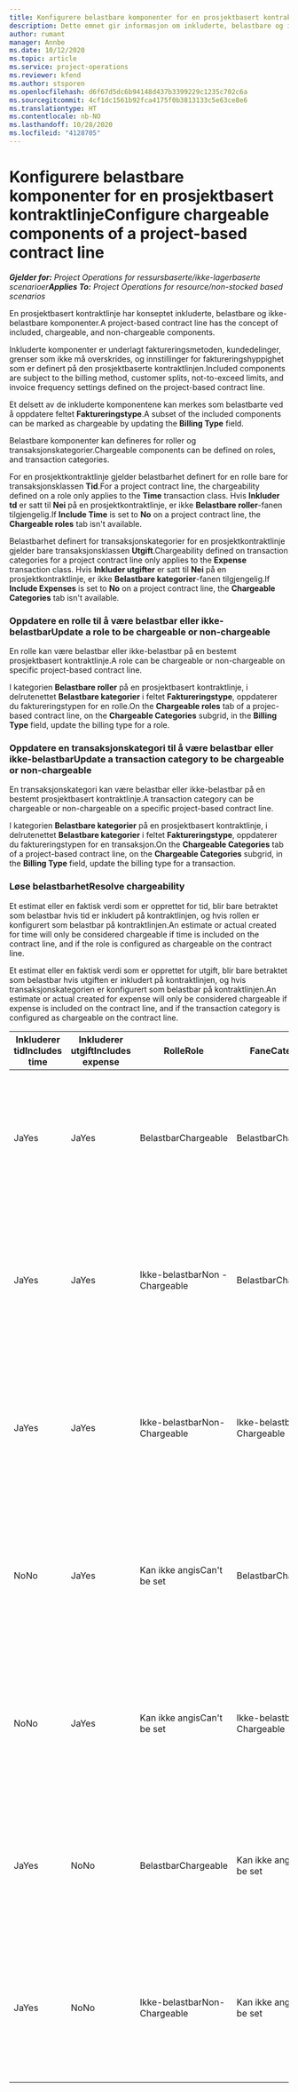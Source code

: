 ```yaml
---
title: Konfigurere belastbare komponenter for en prosjektbasert kontraktlinje
description: Dette emnet gir informasjon om inkluderte, belastbare og ikke-belastbare komponenter på kontraktlinjer.
author: rumant
manager: Annbe
ms.date: 10/12/2020
ms.topic: article
ms.service: project-operations
ms.reviewer: kfend
ms.author: stsporen
ms.openlocfilehash: d6f67d5dc6b94148d437b3399229c1235c702c6a
ms.sourcegitcommit: 4cf1dc1561b92fca4175f0b3813133c5e63ce8e6
ms.translationtype: HT
ms.contentlocale: nb-NO
ms.lasthandoff: 10/28/2020
ms.locfileid: "4128705"
---
```

# <a name="configure-chargeable-components-of-a-project-based-contract-line"></a><span data-ttu-id="97c67-103">Konfigurere belastbare komponenter for en prosjektbasert kontraktlinje</span><span class="sxs-lookup"><span data-stu-id="97c67-103">Configure chargeable components of a project-based contract line</span></span>

<span data-ttu-id="97c67-104">_**Gjelder for:** Project Operations for ressursbaserte/ikke-lagerbaserte scenarioer_</span><span class="sxs-lookup"><span data-stu-id="97c67-104">_**Applies To:** Project Operations for resource/non-stocked based scenarios_</span></span>

<span data-ttu-id="97c67-105">En prosjektbasert kontraktlinje har konseptet inkluderte, belastbare og ikke-belastbare komponenter.</span><span class="sxs-lookup"><span data-stu-id="97c67-105">A project-based contract line has the concept of included, chargeable, and non-chargeable components.</span></span>

<span data-ttu-id="97c67-106">Inkluderte komponenter er underlagt faktureringsmetoden, kundedelinger, grenser som ikke må overskrides, og innstillinger for faktureringshyppighet som er definert på den prosjektbaserte kontraktlinjen.</span><span class="sxs-lookup"><span data-stu-id="97c67-106">Included components are subject to the billing method, customer splits, not-to-exceed limits, and invoice frequency settings defined on the project-based contract line.</span></span>

<span data-ttu-id="97c67-107">Et delsett av de inkluderte komponentene kan merkes som belastbarte ved å oppdatere feltet **Faktureringstype**.</span><span class="sxs-lookup"><span data-stu-id="97c67-107">A subset of the included components can be marked as chargeable by updating the **Billing Type** field.</span></span>

<span data-ttu-id="97c67-108">Belastbare komponenter kan defineres for roller og transaksjonskategorier.</span><span class="sxs-lookup"><span data-stu-id="97c67-108">Chargeable components can be defined on roles, and transaction categories.</span></span>

<span data-ttu-id="97c67-109">For en prosjektkontraktlinje gjelder belastbarhet definert for en rolle bare for transaksjonsklassen **Tid**.</span><span class="sxs-lookup"><span data-stu-id="97c67-109">For a project contract line, the chargeability defined on a role only applies to the **Time** transaction class.</span></span> <span data-ttu-id="97c67-110">Hvis **Inkluder td** er satt til **Nei** på en prosjektkontraktlinje, er ikke **Belastbare roller**-fanen tilgjengelig.</span><span class="sxs-lookup"><span data-stu-id="97c67-110">If **Include Time** is set to **No** on a project contract line, the **Chargeable roles** tab isn't available.</span></span>

<span data-ttu-id="97c67-111">Belastbarhet definert for transaksjonskategorier for en prosjektkontraktlinje gjelder bare transaksjonsklassen **Utgift**.</span><span class="sxs-lookup"><span data-stu-id="97c67-111">Chargeability defined on transaction categories for a project contract line only applies to the **Expense** transaction class.</span></span> <span data-ttu-id="97c67-112">Hvis **Inkluder utgifter** er satt til **Nei** på en prosjektkontraktlinje, er ikke **Belastbare kategorier**-fanen tilgjengelig.</span><span class="sxs-lookup"><span data-stu-id="97c67-112">If **Include Expenses** is set to **No** on a project contract line, the **Chargeable Categories** tab isn't available.</span></span>

### <a name="update-a-role-to-be-chargeable-or-non-chargeable"></a><span data-ttu-id="97c67-113">Oppdatere en rolle til å være belastbar eller ikke-belastbar</span><span class="sxs-lookup"><span data-stu-id="97c67-113">Update a role to be chargeable or non-chargeable</span></span>

<span data-ttu-id="97c67-114">En rolle kan være belastbar eller ikke-belastbar på en bestemt prosjektbasert kontraktlinje.</span><span class="sxs-lookup"><span data-stu-id="97c67-114">A role can be chargeable or non-chargeable on specific project-based contract line.</span></span>

<span data-ttu-id="97c67-115">I kategorien **Belastbare roller** på en prosjektbasert kontraktlinje, i delrutenettet **Belastbare kategorier** i feltet **Faktureringstype**, oppdaterer du faktureringstypen for en rolle.</span><span class="sxs-lookup"><span data-stu-id="97c67-115">On the **Chargeable roles** tab of a projec-based contract line, on the **Chargeable Categories** subgrid, in the **Billing Type** field, update the billing type for a role.</span></span>

### <a name="update-a-transaction-category-to-be-chargeable-or-non-chargeable"></a><span data-ttu-id="97c67-116">Oppdatere en transaksjonskategori til å være belastbar eller ikke-belastbar</span><span class="sxs-lookup"><span data-stu-id="97c67-116">Update a transaction category to be chargeable or non-chargeable</span></span>

<span data-ttu-id="97c67-117">En transaksjonskategori kan være belastbar eller ikke-belastbar på en bestemt prosjektbasert kontraktlinje.</span><span class="sxs-lookup"><span data-stu-id="97c67-117">A transaction category can be chargeable or non-chargeable on a specific project-based contract line.</span></span>

<span data-ttu-id="97c67-118">I kategorien **Belastbare kategorier** på en prosjektbasert kontraktlinje, i delrutenettet **Belastbare kategorier** i feltet **Faktureringstype**, oppdaterer du faktureringstypen for en transaksjon.</span><span class="sxs-lookup"><span data-stu-id="97c67-118">On the **Chargeable Categories** tab of a project-based contract line, on the **Chargeable Categories** subgrid, in the **Billing Type** field, update the billing type for a transaction.</span></span>

### <a name="resolve-chargeability"></a><span data-ttu-id="97c67-119">Løse belastbarhet</span><span class="sxs-lookup"><span data-stu-id="97c67-119">Resolve chargeability</span></span>

<span data-ttu-id="97c67-120">Et estimat eller en faktisk verdi som er opprettet for tid, blir bare betraktet som belastbar hvis tid er inkludert på kontraktlinjen, og hvis rollen er konfigurert som belastbar på kontraktlinjen.</span><span class="sxs-lookup"><span data-stu-id="97c67-120">An estimate or actual created for time will only be considered chargeable if time is included on the contract line, and if the role is configured as chargeable on the contract line.</span></span>

<span data-ttu-id="97c67-121">Et estimat eller en faktisk verdi som er opprettet for utgift, blir bare betraktet som belastbar hvis utgiften er inkludert på kontraktlinjen, og hvis transaksjonskategorien er konfigurert som belastbar på kontraktlinjen.</span><span class="sxs-lookup"><span data-stu-id="97c67-121">An estimate or actual created for expense will only be considered chargeable if expense is included on the contract line, and if the transaction category is configured as chargeable on the contract line.</span></span>

| <span data-ttu-id="97c67-122">Inkluderer tid</span><span class="sxs-lookup"><span data-stu-id="97c67-122">Includes time</span></span> | <span data-ttu-id="97c67-123">Inkluderer utgift</span><span class="sxs-lookup"><span data-stu-id="97c67-123">Includes expense</span></span> | <span data-ttu-id="97c67-124">Rolle</span><span class="sxs-lookup"><span data-stu-id="97c67-124">Role</span></span> | <span data-ttu-id="97c67-125">Fane</span><span class="sxs-lookup"><span data-stu-id="97c67-125">Category</span></span> | <span data-ttu-id="97c67-126">Oppgave</span><span class="sxs-lookup"><span data-stu-id="97c67-126">Task</span></span> |
| --- | --- | --- | --- | --- |
| <span data-ttu-id="97c67-127">Ja</span><span class="sxs-lookup"><span data-stu-id="97c67-127">Yes</span></span> | <span data-ttu-id="97c67-128">Ja</span><span class="sxs-lookup"><span data-stu-id="97c67-128">Yes</span></span> | <span data-ttu-id="97c67-129">Belastbar</span><span class="sxs-lookup"><span data-stu-id="97c67-129">Chargeable</span></span> | <span data-ttu-id="97c67-130">Belastbar</span><span class="sxs-lookup"><span data-stu-id="97c67-130">Chargeable</span></span> | <span data-ttu-id="97c67-131">Fakturering på en faktisk tidsverdi: Belastbar</span><span class="sxs-lookup"><span data-stu-id="97c67-131">Billing on a time actual: Chargeable</span></span> </br><span data-ttu-id="97c67-132">Faktureringstype for en faktisk utgiftsverdi: Belastbar</span><span class="sxs-lookup"><span data-stu-id="97c67-132">Billing type on an expense actual: Chargeable</span></span> |
| <span data-ttu-id="97c67-133">Ja</span><span class="sxs-lookup"><span data-stu-id="97c67-133">Yes</span></span> | <span data-ttu-id="97c67-134">Ja</span><span class="sxs-lookup"><span data-stu-id="97c67-134">Yes</span></span> | <span data-ttu-id="97c67-135">Ikke-belastbar</span><span class="sxs-lookup"><span data-stu-id="97c67-135">Non - Chargeable</span></span> | <span data-ttu-id="97c67-136">Belastbar</span><span class="sxs-lookup"><span data-stu-id="97c67-136">Chargeable</span></span> | <span data-ttu-id="97c67-137">Fakturering på en faktisk tidsverdi: Ikke-belastbar</span><span class="sxs-lookup"><span data-stu-id="97c67-137">Billing on a time actual: Non-Chargeable</span></span> </br><span data-ttu-id="97c67-138">Faktureringstype for en faktisk utgiftsverdi: Belastbar</span><span class="sxs-lookup"><span data-stu-id="97c67-138">Billing type on an expense actual: Chargeable</span></span> |
| <span data-ttu-id="97c67-139">Ja</span><span class="sxs-lookup"><span data-stu-id="97c67-139">Yes</span></span> | <span data-ttu-id="97c67-140">Ja</span><span class="sxs-lookup"><span data-stu-id="97c67-140">Yes</span></span> | <span data-ttu-id="97c67-141">Ikke-belastbar</span><span class="sxs-lookup"><span data-stu-id="97c67-141">Non-Chargeable</span></span> | <span data-ttu-id="97c67-142">Ikke-belastbar</span><span class="sxs-lookup"><span data-stu-id="97c67-142">Non-Chargeable</span></span> | <span data-ttu-id="97c67-143">Fakturering på en faktisk tidsverdi: Ikke-belastbar</span><span class="sxs-lookup"><span data-stu-id="97c67-143">Billing on a time actual: Non-Chargeable</span></span> </br><span data-ttu-id="97c67-144">Faktureringstype for en faktisk utgiftsverdi: Ikke-belastbar</span><span class="sxs-lookup"><span data-stu-id="97c67-144">Billing type on an expense actual: Non-Chargeable</span></span> |
| <span data-ttu-id="97c67-145">No</span><span class="sxs-lookup"><span data-stu-id="97c67-145">No</span></span> | <span data-ttu-id="97c67-146">Ja</span><span class="sxs-lookup"><span data-stu-id="97c67-146">Yes</span></span> | <span data-ttu-id="97c67-147">Kan ikke angis</span><span class="sxs-lookup"><span data-stu-id="97c67-147">Can't be set</span></span> | <span data-ttu-id="97c67-148">Belastbar</span><span class="sxs-lookup"><span data-stu-id="97c67-148">Chargeable</span></span> | <span data-ttu-id="97c67-149">Fakturering på en faktisk tidsverdi: Ikke tilgjengelig</span><span class="sxs-lookup"><span data-stu-id="97c67-149">Billing on a time actual: Not available</span></span> </br><span data-ttu-id="97c67-150">Faktureringstype for en faktisk utgiftsverdi: Belastbar</span><span class="sxs-lookup"><span data-stu-id="97c67-150">Billing type on an expense actual:Chargeable</span></span> |
| <span data-ttu-id="97c67-151">No</span><span class="sxs-lookup"><span data-stu-id="97c67-151">No</span></span> | <span data-ttu-id="97c67-152">Ja</span><span class="sxs-lookup"><span data-stu-id="97c67-152">Yes</span></span> | <span data-ttu-id="97c67-153">Kan ikke angis</span><span class="sxs-lookup"><span data-stu-id="97c67-153">Can't be set</span></span> | <span data-ttu-id="97c67-154">Ikke-belastbar</span><span class="sxs-lookup"><span data-stu-id="97c67-154">Non-Chargeable</span></span> | <span data-ttu-id="97c67-155">Fakturering på en faktisk tidsverdi: Ikke tilgjengelig</span><span class="sxs-lookup"><span data-stu-id="97c67-155">Billing on a time actual: Not available</span></span> </br><span data-ttu-id="97c67-156">Faktureringstype for en faktisk utgiftsverdi: Ikke-belastbar</span><span class="sxs-lookup"><span data-stu-id="97c67-156">Billing type on an expense actual: Non-chargeable</span></span> |
| <span data-ttu-id="97c67-157">Ja</span><span class="sxs-lookup"><span data-stu-id="97c67-157">Yes</span></span> | <span data-ttu-id="97c67-158">No</span><span class="sxs-lookup"><span data-stu-id="97c67-158">No</span></span> | <span data-ttu-id="97c67-159">Belastbar</span><span class="sxs-lookup"><span data-stu-id="97c67-159">Chargeable</span></span> | <span data-ttu-id="97c67-160">Kan ikke angis</span><span class="sxs-lookup"><span data-stu-id="97c67-160">Can't be set</span></span> | <span data-ttu-id="97c67-161">Fakturering på en faktisk tidsverdi: Belastbar</span><span class="sxs-lookup"><span data-stu-id="97c67-161">Billing on a time actual: Chargeable</span></span> </br><span data-ttu-id="97c67-162">Faktureringstype for en faktisk utgiftsverdi: Ikke tilgjengelig</span><span class="sxs-lookup"><span data-stu-id="97c67-162">Billing type on an expense actual: Not available</span></span> |
| <span data-ttu-id="97c67-163">Ja</span><span class="sxs-lookup"><span data-stu-id="97c67-163">Yes</span></span> | <span data-ttu-id="97c67-164">No</span><span class="sxs-lookup"><span data-stu-id="97c67-164">No</span></span> | <span data-ttu-id="97c67-165">Ikke-belastbar</span><span class="sxs-lookup"><span data-stu-id="97c67-165">Non-Chargeable</span></span> | <span data-ttu-id="97c67-166">Kan ikke angis</span><span class="sxs-lookup"><span data-stu-id="97c67-166">Can't be set</span></span> | <span data-ttu-id="97c67-167">Fakturering på en faktisk tidsverdi: Ikke-belastbar</span><span class="sxs-lookup"><span data-stu-id="97c67-167">Billing on a time actual: Non-chargeable</span></span> </br> <span data-ttu-id="97c67-168">Faktureringstype for en faktisk utgiftsverdi: Ikke tilgjengelig</span><span class="sxs-lookup"><span data-stu-id="97c67-168">Billing type on an expense actual: Not available</span></span> |
